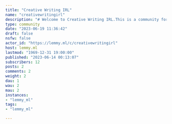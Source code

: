 ```yaml
---
title: "Creative Writing IRL" 
name: "creativewritingirl"
description: "# Welcome to Creative Writing IRL.This is a community for sharing creative writing that takes place in the real world, depicting somewhat believable themes and stories.All stories posted here are fiction, this is a place for writers to share their stories and improve in aspects of storytelling, character arcs, etc.## Rules:1. Be civil.2. Interact with the stories as if they were real.3. Break the meta only to suggest writing tips. 4. Edit your stories only to add additional information, continue the plot, or correct grammar, punctuation, or spelling. Don't edit to change parts of the story.5. Add trigger warnings at the beginning of your story if necessary. 6. This is not a porn writing community. Sex can be an important part of your story, but devoting the majority of your story to detailing one or more sexual acts will be considered porn.7. No trolling. 8. Mark your story as NSFW if necessary. 9. No spam.10. No discrimination allowed in comments.11. No fan fiction.12. Stories cannot contain real celebrities.13. You are free to repost your stories elsewhere at any time, or publish them as books, short stories, etc. You are the sole owner of your story."
type: community
date: "2023-06-19 11:36:42"
draft: false
nsfw: false
actor_id: "https://lemmy.ml/c/creativewritingirl"
host: lemmy.ml
lastmod: "1969-12-31 19:00:00"
published: "2023-06-14 00:13:07"
subscribers: 12
posts: 2
comments: 2
weight: 2
dau: 1
wau: 2
mau: 2
instances:
- "lemmy_ml"
tags: 
- "lemmy_ml"

---
```

